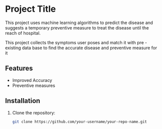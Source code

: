 # Project Title
This project uses machine learning algorithms to predict the disease
and suggests a temporary preventive measure to treat the disease
until the reach of hospital.

This project collects the symptoms  user poses and match it with pre -
existing data base to find the accurate disease and preventive
measure for it 

## Features

- Improved Accuracy 
- Preventive measures
  

## Installation

1. Clone the repository:
   ```sh
   git clone https://github.com/your-username/your-repo-name.git

